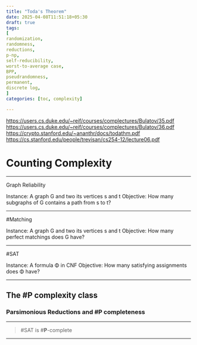 ```yaml
---
title: "Toda's Theorem"
date: 2025-04-08T11:51:18+05:30
draft: true
tags:
[
randomization,
randomness,
reductions,
p-np,
self-reducibility,
worst-to-average case,
BPP,
pseudrandomness,
permanent,
discrete log,
]
categories: [toc, complexity]

---
```


https://users.cs.duke.edu/~reif/courses/complectures/Bulatov/35.pdf
https://users.cs.duke.edu/~reif/courses/complectures/Bulatov/36.pdf
https://crypto.stanford.edu/~ananthr/docs/todathm.pdf
https://cs.stanford.edu/people/trevisan/cs254-12/lecture06.pdf

# Counting Complexity

---

Graph Reliability

Instance: A graph G and two its vertices s and t
Objective: How many subgraphs of G contains a path from s to t?

---

$\#$Matching

Instance: A graph G and two its vertices s and t
Objective: How many perfect matchings does G have?

---

$\#$SAT

Instance: A formula Φ in CNF
Objective: How many satisfying assignments does Φ have?

---

## The $\#$**P** complexity class

### Parsimonious Reductions and $\#$**P** completeness

---

> $\#$SAT is $\#$**P**-complete

---
